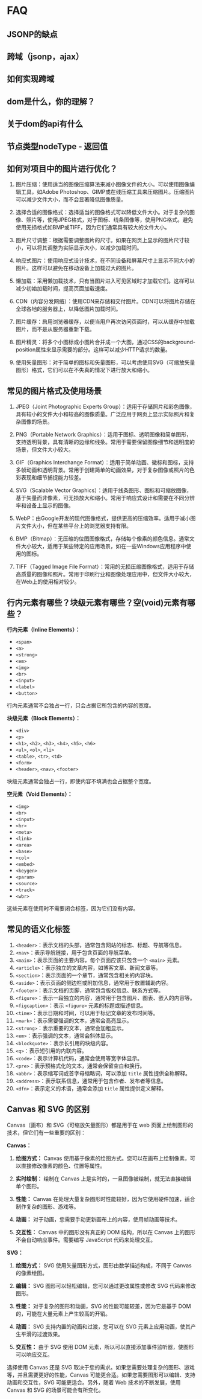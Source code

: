 # FAQ

## JSONP的缺点

## 跨域（jsonp，ajax）

## 如何实现跨域

## dom是什么，你的理解？

## 关于dom的api有什么

## 节点类型nodeType - 返回值

## 如何对项目中的图片进行优化？

1. 图片压缩：使用适当的图像压缩算法来减小图像文件的大小。可以使用图像编辑工具，如Adobe Photoshop、GIMP或在线压缩工具来压缩图片。压缩图片可以减少文件大小，而不会显著降低图像质量。

2. 选择合适的图像格式：选择适当的图像格式可以降低文件大小。对于复杂的图像、照片等，使用JPEG格式，对于图标、线条图像等，使用PNG格式。避免使用无损格式如BMP或TIFF，因为它们通常具有较大的文件大小。

3. 图片尺寸调整：根据需要调整图片的尺寸。如果在网页上显示的图片尺寸较小，可以将其调整为实际显示大小，以减少加载时间。

4. 响应式图片：使用响应式设计技术，在不同设备和屏幕尺寸上显示不同大小的图片。这样可以避免在移动设备上加载过大的图片。

5. 懒加载：采用懒加载技术，只有当图片进入可见区域时才加载它们。这样可以减少初始加载时间，提高页面加载速度。

6. CDN（内容分发网络）：使用CDN来存储和交付图片。CDN可以将图片存储在全球各地的服务器上，以降低图片加载时间。

7. 图片缓存：启用浏览器缓存，以便当用户再次访问页面时，可以从缓存中加载图片，而不是从服务器重新下载。

8. 图片精灵：将多个小图标或小图片合并成一个大图，通过CSS的background-position属性来显示需要的部分。这样可以减少HTTP请求的数量。

9. 使用矢量图形：对于简单的图标和矢量图形，可以考虑使用SVG（可缩放矢量图形）格式，它们可以在不失真的情况下进行放大和缩小。

## 常见的图片格式及使用场景

1. JPEG（Joint Photographic Experts Group）：适用于存储照片和彩色图像，具有较小的文件大小和较高的图像质量。广泛应用于网页上显示实际照片和复杂图像的场景。

2. PNG（Portable Network Graphics）：适用于图标、透明图像和简单图形，支持透明背景，具有清晰的边缘和线条。常用于需要保留图像细节和透明度的场景，但文件大小较大。

3. GIF（Graphics Interchange Format）：适用于简单动画、徽标和图标，支持多帧动画和透明背景。常用于创建简单的动画效果，对于复杂图像或照片的色彩表现和细节捕捉能力较差。

4. SVG（Scalable Vector Graphics）：适用于线条图形、图标和可缩放图像，基于矢量而非像素，可无损放大和缩小。常用于响应式设计和需要在不同分辨率和设备上显示的图像。

5. WebP：由Google开发的现代图像格式，提供更高的压缩效率。适用于减小图片文件大小，但在某些平台上的浏览器支持有限。

6. BMP（Bitmap）：无压缩的位图图像格式，存储每个像素的颜色信息。通常文件大小较大，适用于某些特定的应用场景，如在一些Windows应用程序中使用的图标。

7. TIFF（Tagged Image File Format）：常用的无损压缩图像格式，适用于存储高质量的图像和照片。常用于印刷行业和图像处理应用中，但文件大小较大，在Web上的使用相对较少。

## 行内元素有哪些？块级元素有哪些？空(void)元素有哪些？

**行内元素（Inline Elements）：**

- `<span>`
- `<a>`
- `<strong>`
- `<em>`
- `<img>`
- `<br>`
- `<input>`
- `<label>`
- `<button>`

行内元素通常不会独占一行，只会占据它所包含的内容的宽度。

**块级元素（Block Elements）：**

- `<div>`
- `<p>`
- `<h1>`, `<h2>`, `<h3>`, `<h4>`, `<h5>`, `<h6>`
- `<ul>`, `<ol>`, `<li>`
- `<table>`, `<tr>`, `<td>`
- `<form>`
- `<header>`, `<nav>`, `<footer>`

块级元素通常会独占一行，即使内容不填满也会占据整个宽度。

**空元素（Void Elements）：**

- `<img>`
- `<br>`
- `<input>`
- `<hr>`
- `<meta>`
- `<link>`
- `<area>`
- `<base>`
- `<col>`
- `<embed>`
- `<keygen>`
- `<param>`
- `<source>`
- `<track>`
- `<wbr>`

这些元素在使用时不需要闭合标签，因为它们没有内容。

## 常见的语义化标签

1. `<header>`：表示文档的头部，通常包含网站的标志、标题、导航等信息。
2. `<nav>`：表示导航链接，用于包含页面的导航菜单。
3. `<main>`：表示页面的主要内容，每个页面应该只包含一个 `<main>` 元素。
4. `<article>`：表示独立的文章内容，如博客文章、新闻文章等。
5. `<section>`：表示页面的一个章节，通常包含相关的内容块。
6. `<aside>`：表示页面的侧边栏或附加信息，通常用于放置辅助内容。
7. `<footer>`：表示文档的页脚，通常包含版权信息、联系方式等。
8. `<figure>`：表示一段独立的内容，通常用于包含图片、图表、嵌入的内容等。
9. `<figcaption>`：表示 `<figure>` 元素的标题或描述信息。
10. `<time>`：表示日期和时间，可以用于标记文章的发布时间等。
11. `<mark>`：表示需要强调的文本，通常会高亮显示。
12. `<strong>`：表示重要的文本，通常会加粗显示。
13. `<em>`：表示强调的文本，通常会斜体显示。
14. `<blockquote>`：表示长引用的块级内容。
15. `<q>`：表示短引用的内联内容。
16. `<code>`：表示计算机代码，通常会使用等宽字体显示。
17. `<pre>`：表示预格式化的文本，通常会保留空白和换行。
18. `<abbr>`：表示缩写词或首字母缩略词，可以添加 `title` 属性提供全称解释。
19. `<address>`：表示联系信息，通常用于包含作者、发布者等信息。
20. `<dfn>`：表示定义的术语，通常会添加 `title` 属性提供定义解释。

## Canvas 和 SVG 的区别

Canvas（画布）和 SVG（可缩放矢量图形）都是用于在 web 页面上绘制图形的技术，但它们有一些重要的区别：

**Canvas：**

1. **绘图方式：** Canvas 使用基于像素的绘图方式。您可以在画布上绘制像素，可以直接修改像素的颜色、位置等属性。

2. **实时绘制：** 绘制在 Canvas 上是实时的，一旦图像被绘制，就无法直接编辑单个图形。

3. **性能：** Canvas 在处理大量复杂图形时性能较好，因为它使用硬件加速，适合制作复杂的图形、游戏等。

4. **动画：** 对于动画，您需要手动更新画布上的内容，使用帧动画等技术。

5. **交互性：** Canvas 中的图形没有真正的 DOM 结构，所以在 Canvas 上的图形不会自动响应事件。需要编写 JavaScript 代码来处理交互。

**SVG：**

1. **绘图方式：** SVG 使用矢量图形方式，图形由数学描述构成，不同于 Canvas 的像素绘图。

2. **编辑：** SVG 图形可以轻松编辑，您可以通过更改属性或修改 SVG 代码来修改图形。

3. **性能：** 对于复杂的图形和动画，SVG 的性能可能较差，因为它是基于 DOM 的，可能在大量元素上产生较高的开销。

4. **动画：** SVG 支持内置的动画和过渡，您可以在 SVG 元素上应用动画，使其产生平滑的过渡效果。

5. **交互性：** 由于 SVG 使用 DOM 元素，所以可以直接添加事件监听器，使图形可以响应交互。

选择使用 Canvas 还是 SVG 取决于您的需求。如果您需要处理复杂的图形、游戏等，并且需要更好的性能，Canvas 可能更合适。如果您需要图形可以编辑、支持动画和交互性，SVG 可能更适合。另外，随着 Web 技术的不断发展，使用 Canvas 和 SVG 的场景可能会有所变化。
